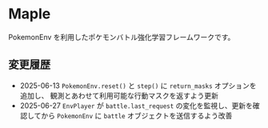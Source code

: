 # Maple

PokemonEnv を利用したポケモンバトル強化学習フレームワークです。

## 変更履歴

- 2025-06-13 `PokemonEnv.reset()` と `step()` に `return_masks` オプションを追加し、
  観測とあわせて利用可能な行動マスクを返すよう更新
- 2025-06-27 `EnvPlayer` が `battle.last_request` の変化を監視し、更新を確認してから
  `PokemonEnv` に `battle` オブジェクトを送信するよう改善
